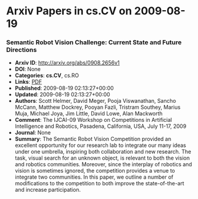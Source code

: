 # Arxiv Papers in cs.CV on 2009-08-19
### Semantic Robot Vision Challenge: Current State and Future Directions
- **Arxiv ID**: http://arxiv.org/abs/0908.2656v1
- **DOI**: None
- **Categories**: **cs.CV**, cs.RO
- **Links**: [PDF](http://arxiv.org/pdf/0908.2656v1)
- **Published**: 2009-08-19 02:13:27+00:00
- **Updated**: 2009-08-19 02:13:27+00:00
- **Authors**: Scott Helmer, David Meger, Pooja Viswanathan, Sancho McCann, Matthew Dockrey, Pooyan Fazli, Tristram Southey, Marius Muja, Michael Joya, Jim Little, David Lowe, Alan Mackworth
- **Comment**: The IJCAI-09 Workshop on Competitions in Artificial Intelligence and
  Robotics, Pasadena, California, USA, July 11-17, 2009
- **Journal**: None
- **Summary**: The Semantic Robot Vision Competition provided an excellent opportunity for our research lab to integrate our many ideas under one umbrella, inspiring both collaboration and new research. The task, visual search for an unknown object, is relevant to both the vision and robotics communities. Moreover, since the interplay of robotics and vision is sometimes ignored, the competition provides a venue to integrate two communities. In this paper, we outline a number of modifications to the competition to both improve the state-of-the-art and increase participation.



